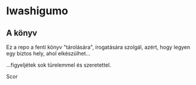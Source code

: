 # Iwashigumo

## A könyv

Ez a repo a fenti könyv "tárolására", írogatására szolgál, azért, hogy legyen egy biztos hely, ahol elkészülhet...

...figyeljétek sok türelemmel és szeretettel.

Scor
